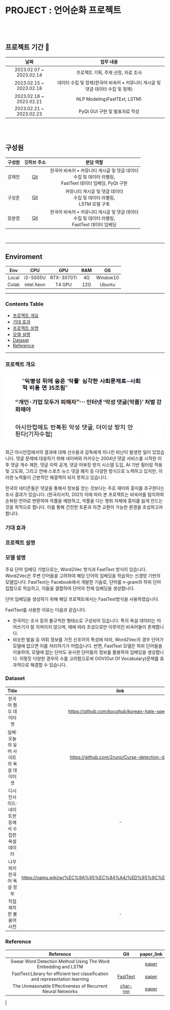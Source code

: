 
# PROJECT : 언어순화 프로젝트 
</br></br>

## 프로젝트 기간 📆

|날짜|업무 내용|
|:--:|:--:|
|2023.02.07 ~ 2023.02.14|프로젝트 기획, 주제 선정, 자료 조사|
|2023.02.15 ~ 2023.02.18|데이터 수집 및 정제(한국어 비속어 • 커뮤니티 게시글 및 댓글 데이터 수집 및 정제)|
|2023.02.18 ~ 2023.02.21|NLP Modeling(FastTExt, LSTM)|
|2023.02.21 ~ 2023.02.23|PyQt GUI 구현 및 발표자료 작성|

</br></br>

## 구성원 

|구성원|깃허브 주소|분담 역할|
|:---:|:--:|:--:|
|강재전|[Git](https://github.com/KangJJ63)|한국어 비속어  • 커뮤니티 게시글 및 댓글 데이터 <br>수집 및 데이터 라벨링, <br> FastText 데이터 임베딩, PyQt 구현|
|구성준|[Git](https://github.com/KOO-96)|커뮤니티 게시글 및 댓글 데이터 <br>수집 및 데이터 라벨링, <br> LSTM 모델 구축|
|장윤영|[Git](https://github.com/Jyundev)|한국어 비속어  • 커뮤니티 게시글 및 댓글 데이터 <br>수집 및 데이터 라벨링,  <br> FastText 데이터 임베딩

</br>  

---

## Enviroment

| Env |CPU | GPU | RAM | OS 
|:--:|:--:|:--:|:--:|:--:|
| Local | i3-5005U | RTX-3070Ti | 4G| Window10 |
| Colab | intel Xeon | T4 GPU | 12G | Ubuntu |


---

### Contents Table
- [프로젝트 개요](#프로젝트-개요)
- [기대 효과](#기대-효과)
- [프로젝트 설명](#프로젝트-설명)  
- [모델 설명](#about-model)
- [Dataset](#Dataset)
- [Reference](#Reference) 

---

### 프로젝트 개요

<div style="display: flex; justify-content: center;">
  <img src="hate_comment2.png" alt="Alt text" style="width: 100%; margin:10px;">
</div>

최근 아시안컵에서의 결과에 대해 선수들과 감독에게 지나친 비난이 발생한 일이 있었습니다. 댓글 문제에 대응하기 위해 네이버와 카카오는 2004년 댓글 서비스를 시작한 이후 댓글 개수 제한, 댓글 이력 공개, 댓글 어뷰징 방지 시스템 도입, AI 기반 필터링 적용 및 고도화, 그리고 연예·스포츠 뉴스 댓글 폐지 등 다양한 방식으로 노력하고 있지만, 이러한 노력들이 근본적인 해결책이 되지 못하고 있습니다.

한국의 네티즌들은 댓글을 통해서 정보를 얻는 것보다는 주로 재미와 흥미를 추구한다는 조사 결과가 있습니다. (한국리서치, 2021) 이에 따라 본 프로젝트는 비속어를 탐지하여 순화된 언어로 변환하여 악플을 예방하고, 악플을 다는 행위 자체에 흥미를 잃게 만드는 것을 목적으로 합니다. 이를 통해 건전한 토론과 의견 교환이 가능한 환경을 조성하고자 합니다.

### 기대 효과

### 프로젝트 설명

### 모델 설명
주요 단어 임베딩 기법으로는, Word2Vec 방식과 FastText 방식이 있습니다.
Word2Vec은 주변 단어들을 고려하여 해당 단어의 임베딩을 학습하는 신경망 기반의 모델입니다.
FastText는 Facebook에서 개발한 기술로, 단어를 n-gram의 하위 단어 집합으로 학습하고, 이들을 결합하여 단어의 전체 임베딩을 생성합니다.



단어 임베딩을 생성하기 위해 해당 프로젝트에서는 FastText방식을 사용하였습니다.

FastText를 사용한 이유는 다음과 같습니다.

- 한국어는 조사 등의 불규칙한 형태소로 구성되어 있습니다. 특히 욕설 데이터는 띄어쓰기가 잘 지켜지지 않으며, 때에 따라 초성으로만 이루어진 비속어들이 존재합니다. 
- 비슷한 발음 등 어휘 정보를 가진 신조어의 특성에 따라, Word2Vec의 경우 단어가 모델에 없으면 이를 처리하기가 어렵습니다. 반면, FastText 모델은 하위 단어들을 이용하여, 모델에 없는 단어도 유사한 단어들의 정보를 활용하여 임베딩을 생성합니다. 이렇듯 다양한 경우의 수를 고려함으로써 OOV(Out Of Vocabulary)문제를 효과적으로 해결할 수 있습니다.



### Dataset
|Title|link|
|:---:|:--:|
|한국어 혐오 데이터셋|https://github.com/kocohub/korean-hate-speech|
|일베·오늘의 유머 사이트의 욕설 데이터셋|https://github.com/2runo/Curse-detection-data|
|디시인사이드·네이트판 등에서 수집한 욕설 데이터| - |
|나무위키 한국어 욕설 정보|https://namu.wiki/w/%EC%9A%95%EC%84%A4/%ED%95%9C%EA%B5%AD%EC%96%B4|
|직접 제작한 불용어 사전| - |
### Reference


|Reference|Git|paper_link|
|:--:|:--:|:--:|
|Swear Word Detection Method Using The Word Embedding and LSTM || [paper](https://oak.chosun.ac.kr/bitstream/2020.oak/16586/2/%EB%8B%A8%EC%96%B4%20%EC%9E%84%EB%B2%A0%EB%94%A9%EA%B3%BC%20LSTM%EC%9D%84%20%ED%99%9C%EC%9A%A9%ED%95%9C%20%EB%B9%84%EC%86%8D%EC%96%B4%20%ED%8C%90%EB%B3%84%20%EB%B0%A9%EB%B2%95.pdf)|
|FastText:Library for efficient text classification and representation learning|[FastText](https://github.com/facebookresearch/fastText) | [paper](https://fasttext.cc/)|
|The Unreasonable Effectiveness of Recurrent Neural Networks|[char-rnn](https://github.com/karpathy/char-rnn) | [paper](https://karpathy.github.io/2015/05/21/rnn-effectiveness/) |
|
